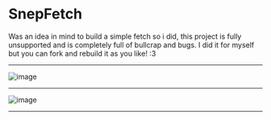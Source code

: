 SnepFetch
=========
Was an idea in mind to build a simple fetch so i did, this project is fully
unsupported and is completely full of bullcrap and bugs. I did it for myself but
you can fork and rebuild it as you like! :3
___
![image](https://github.com/user-attachments/assets/99648c93-bc92-4b67-b174-4d6cb07cf2cd)

___
![image](https://github.com/user-attachments/assets/181f343f-ccbd-4c00-8db0-a3bb218b6711)

___
